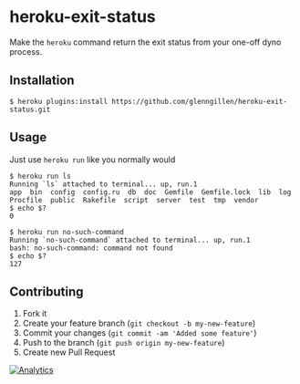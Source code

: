 # heroku-exit-status

Make the `heroku` command return the exit status from your one-off dyno process.

## Installation


    $ heroku plugins:install https://github.com/glenngillen/heroku-exit-status.git

## Usage

Just use `heroku run` like you normally would

    $ heroku run ls
    Running `ls` attached to terminal... up, run.1
    app  bin  config  config.ru  db  doc  Gemfile  Gemfile.lock  lib  log  Procfile  public  Rakefile  script  server  test  tmp  vendor
    $ echo $?
    0

    $ heroku run no-such-command
    Running `no-such-command` attached to terminal... up, run.1
    bash: no-such-command: command not found
    $ echo $?
    127

## Contributing

1. Fork it
2. Create your feature branch (`git checkout -b my-new-feature`)
3. Commit your changes (`git commit -am 'Added some feature'`)
4. Push to the branch (`git push origin my-new-feature`)
5. Create new Pull Request

[![Analytics](https://ga-beacon.appspot.com/UA-46840117-1/heroku-exit-status/readme?pixel)](https://github.com/igrigorik/ga-beacon)
